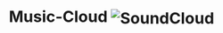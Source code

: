 <h1 align="center"> Music-Cloud <img src="https://cdn3.emoji.gg/emojis/4678_SoundCloud.png" alt="SoundCloud" style="vertical-align: middle;"/></h1>
